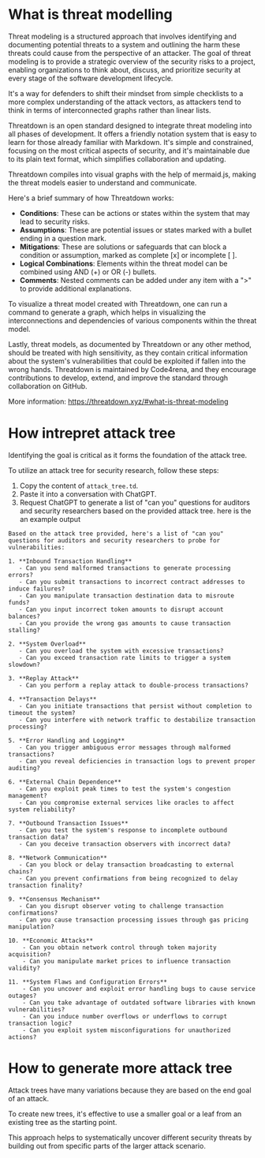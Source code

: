 # What is threat modelling

Threat modeling is a structured approach that involves identifying and documenting potential threats to a system and outlining the harm these threats could cause from the perspective of an attacker. The goal of threat modeling is to provide a strategic overview of the security risks to a project, enabling organizations to think about, discuss, and prioritize security at every stage of the software development lifecycle. 

It's a way for defenders to shift their mindset from simple checklists to a more complex understanding of the attack vectors, as attackers tend to think in terms of interconnected graphs rather than linear lists.

Threatdown is an open standard designed to integrate threat modeling into all phases of development. It offers a friendly notation system that is easy to learn for those already familiar with Markdown. It's simple and constrained, focusing on the most critical aspects of security, and it's maintainable due to its plain text format, which simplifies collaboration and updating. 

Threatdown compiles into visual graphs with the help of mermaid.js, making the threat models easier to understand and communicate.

Here's a brief summary of how Threatdown works:

- **Conditions**: These can be actions or states within the system that may lead to security risks.
- **Assumptions**: These are potential issues or states marked with a bullet ending in a question mark.
- **Mitigations**: These are solutions or safeguards that can block a condition or assumption, marked as complete [x] or incomplete [ ].
- **Logical Combinations**: Elements within the threat model can be combined using AND (+) or OR (-) bullets.
- **Comments**: Nested comments can be added under any item with a ">" to provide additional explanations.

To visualize a threat model created with Threatdown, one can run a command to generate a graph, which helps in visualizing the interconnections and dependencies of various components within the threat model.

Lastly, threat models, as documented by Threatdown or any other method, should be treated with high sensitivity, as they contain critical information about the system's vulnerabilities that could be exploited if fallen into the wrong hands. Threatdown is maintained by Code4rena, and they encourage contributions to develop, extend, and improve the standard through collaboration on GitHub.

More information: https://threatdown.xyz/#what-is-threat-modeling

# How intrepret attack tree

Identifying the goal is critical as it forms the foundation of the attack tree.

To utilize an attack tree for security research, follow these steps:

1. Copy the content of `attack_tree.td`.
2. Paste it into a conversation with ChatGPT.
3. Request ChatGPT to generate a list of "can you" questions for auditors and security researchers based on the provided attack tree.
here is the an example output

```
Based on the attack tree provided, here's a list of "can you" questions for auditors and security researchers to probe for vulnerabilities:

1. **Inbound Transaction Handling**
   - Can you send malformed transactions to generate processing errors?
   - Can you submit transactions to incorrect contract addresses to induce failures?
   - Can you manipulate transaction destination data to misroute funds?
   - Can you input incorrect token amounts to disrupt account balances?
   - Can you provide the wrong gas amounts to cause transaction stalling?

2. **System Overload**
   - Can you overload the system with excessive transactions?
   - Can you exceed transaction rate limits to trigger a system slowdown?

3. **Replay Attack**
   - Can you perform a replay attack to double-process transactions?

4. **Transaction Delays**
   - Can you initiate transactions that persist without completion to timeout the system?
   - Can you interfere with network traffic to destabilize transaction processing?

5. **Error Handling and Logging**
   - Can you trigger ambiguous error messages through malformed transactions?
   - Can you reveal deficiencies in transaction logs to prevent proper auditing?

6. **External Chain Dependence**
   - Can you exploit peak times to test the system's congestion management?
   - Can you compromise external services like oracles to affect system reliability?

7. **Outbound Transaction Issues**
   - Can you test the system's response to incomplete outbound transaction data?
   - Can you deceive transaction observers with incorrect data?

8. **Network Communication**
   - Can you block or delay transaction broadcasting to external chains?
   - Can you prevent confirmations from being recognized to delay transaction finality?

9. **Consensus Mechanism**
   - Can you disrupt observer voting to challenge transaction confirmations?
   - Can you cause transaction processing issues through gas pricing manipulation?

10. **Economic Attacks**
    - Can you obtain network control through token majority acquisition?
    - Can you manipulate market prices to influence transaction validity?

11. **System Flaws and Configuration Errors**
    - Can you uncover and exploit error handling bugs to cause service outages?
    - Can you take advantage of outdated software libraries with known vulnerabilities?
    - Can you induce number overflows or underflows to corrupt transaction logic?
    - Can you exploit system misconfigurations for unauthorized actions?
```

# How to generate more attack tree

Attack trees have many variations because they are based on the end goal of an attack. 

To create new trees, it's effective to use a smaller goal or a leaf from an existing tree as the starting point.
 
This approach helps to systematically uncover different security threats by building out from specific parts of the larger attack scenario.